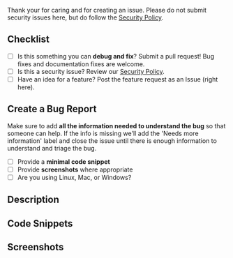 Thank your for caring and for creating an issue. Please do not submit security issues here, but do follow the 
[Security Policy](../SECURITY.md).

## Checklist
- [ ] Is this something you can **debug and fix**? Submit a pull request! Bug fixes and documentation fixes are welcome.
- [ ] Is this a security issue? Review our [Security Policy](../SECURITY.md).
- [ ] Have an idea for a feature? Post the feature request as an Issue (right here).

## Create a Bug Report

Make sure to add **all the information needed to understand the bug** so that someone can help. If the info is 
missing we'll add the 'Needs more information' label and close the issue until there is enough information to 
understand and triage the bug.

- [ ] Provide a **minimal code snippet**
- [ ] Provide **screenshots** where appropriate
- [ ] Are you using Linux, Mac, or Windows?

## Description

## Code Snippets

## Screenshots
